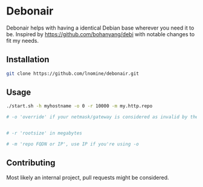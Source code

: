 # Debonair

Debonair helps with having a identical Debian base wherever you need it to be. Inspired by https://github.com/bohanyang/debi with notable changes to fit my needs.

## Installation

```bash
git clone https://github.com/lnomine/debonair.git
```

## Usage

```bash
./start.sh -h myhostname -o 0 -r 10000 -m my.http.repo

# -o 'override' if your netmask/gateway is considered as invalid by the Debian installer


# -r 'rootsize' in megabytes

# -m 'repo FQDN or IP', use IP if you're using -o
```

## Contributing

Most likely an internal project, pull requests might be considered.
